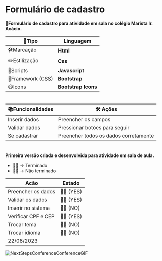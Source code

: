# Formulário de cadastro

**🏫Formulário de cadastro para atividade em sala no colégio Marista Ir. Acácio.**

| 📔Tipo           | Linguagem       |
| ----------------- | --------------- |
| 🛠️Marcação          | **Html**        |
| ✏️Estilização       | **Css**         |
| 🤖Scripts           | **Javascript**  |
| 📖Framework (CSS)   | **Bootstrap**   |
| 😊Icons             | **Bootstrap Icons**   |

#

| 📚Funcionalidades  | 🛠️ Ações            |
| ------------------ | -------------------- |
| Inserir dados      | Preencher os campos  |
| Validar dados      | Pressionar botões para seguir |
| Se cadastrar       | Preencher todos os dados corretamente |

#

**Primeira versão criada e desenvolvida para atividade em sala de aula.**

- 👍🏼 -> Terminado
- 👎🏼 -> Não terminado

| Acão | Estado |
| ---- | --------- |
| Preencher os dados | 👍🏼 (YES) |
| Validar os dados | 👍🏼 (YES) |
| Inserir no sistema | 👎🏼 (NO) |
| Verificar CPF e CEP | 👍🏼 (YES) |
| Trocar tema | 👎🏼 (NO) |
| Trocar idioma | 👎🏼 (NO) |
| 22/08/2023 |

![NextStepsConferenceConferenceGIF](https://github.com/vitorgabrieldev/form-cad-web-atvd/assets/106203763/8c271101-8226-4555-a823-7b68df166934)

